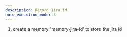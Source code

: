 ```yaml
---
description: Record jira id
auto_execution_mode: 3
---
```


1. create a memory 'memory-jira-id' to store the jira id